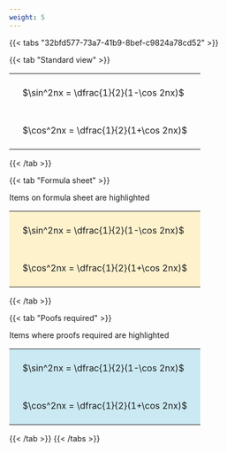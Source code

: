 ```yaml
---
weight: 5
---
```


{{< tabs "32bfd577-73a7-41b9-8bef-c9824a78cd52" >}}

{{< tab "Standard view" >}}

<style type="text/css">
#T_460e0 th.col_heading {
  text-align: left;
  font-size: 1em;
}
#T_460e0 td {
  text-align: left;
  font-size: 1em;
  padding: 1.5em;
}
</style>
<table id="T_460e0">
  <thead>
  </thead>
  <tbody>
    <tr>
      <td id="T_460e0_row0_col0" class="data row0 col0" >$\sin^2nx = \dfrac{1}{2}(1-\cos 2nx)$</td>
    </tr>
    <tr>
      <td id="T_460e0_row1_col0" class="data row1 col0" >$\cos^2nx = \dfrac{1}{2}(1+\cos 2nx)$</td>
    </tr>
  </tbody>
</table>
{{< /tab >}}

{{< tab "Formula sheet" >}}

Items on formula sheet are highlighted 
<br>
<style type="text/css">
#T_ee5ae th.col_heading {
  text-align: left;
  font-size: 1em;
}
#T_ee5ae td {
  text-align: left;
  font-size: 1em;
  padding: 1.5em;
}
#T_ee5ae_row0_col0, #T_ee5ae_row1_col0 {
  background-color: rgba(255,194,10, 0.2);
}
</style>
<table id="T_ee5ae">
  <thead>
  </thead>
  <tbody>
    <tr>
      <td id="T_ee5ae_row0_col0" class="data row0 col0" >$\sin^2nx = \dfrac{1}{2}(1-\cos 2nx)$</td>
    </tr>
    <tr>
      <td id="T_ee5ae_row1_col0" class="data row1 col0" >$\cos^2nx = \dfrac{1}{2}(1+\cos 2nx)$</td>
    </tr>
  </tbody>
</table>
{{< /tab >}}

{{< tab "Poofs required" >}}

Items where proofs required are highlighted 
<br>
<style type="text/css">
#T_4aa9f th.col_heading {
  text-align: left;
  font-size: 1em;
}
#T_4aa9f td {
  text-align: left;
  font-size: 1em;
  padding: 1.5em;
}
#T_4aa9f_row0_col0, #T_4aa9f_row1_col0 {
  background-color: rgba(0,150,200, 0.2);
}
</style>
<table id="T_4aa9f">
  <thead>
  </thead>
  <tbody>
    <tr>
      <td id="T_4aa9f_row0_col0" class="data row0 col0" >$\sin^2nx = \dfrac{1}{2}(1-\cos 2nx)$</td>
    </tr>
    <tr>
      <td id="T_4aa9f_row1_col0" class="data row1 col0" >$\cos^2nx = \dfrac{1}{2}(1+\cos 2nx)$</td>
    </tr>
  </tbody>
</table>
{{< /tab >}}
{{< /tabs >}}